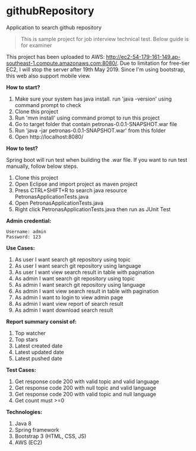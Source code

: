 # githubRepository
Application to search github repository

> This is sample project for job interview technical test. Below guide is for examiner

This project has been uploaded to AWS: http://ec2-54-179-161-149.ap-southeast-1.compute.amazonaws.com:8080/. Due to limitation for free-tier EC2, I will stop the server after 19th May 2019. Since I'm using bootstrap, this web also support mobile view.

<b>How to start?</b>
1. Make sure your system has java install. run 'java -version' using command prompt to check
2. Clone this project
3. Run 'mvn install' using command prompt to run this project
4. Go to target folder that contain petronas-0.0.1-SNAPSHOT.war file
5. Run 'java -jar petronas-0.0.1-SNAPSHOT.war' from this folder
6. Open http://localhost:8080/

<b>How to test?</b>

Spring boot will run test when building the .war file. If you want to run test manually, follow below steps.
1. Clone this project
2. Open Eclipse and import project as maven project
3. Press CTRL+SHIFT+R to search java resource PetronasApplicationTests.java
4. Open PetronasApplicationTests.java
5. Right click PetronasApplicationTests.java then run as JUnit Test

<b>Admin credential:</b>

```
Username: admin
Password: 123
```

<b>Use Cases:</b>
1. As user I want search git repository using topic
2. As user I want search git repository using language
3. As user I want view search result in table with pagination
4. As admin I want search git repository using topic
5. As admin I want search git repository using language
6. As admin I want view search result in table with pagination
7. As admin I want to login to view admin page
8. As admin I want view report of search result
9. As admin I want download search result

<b>Report summary consist of:</b>
1. Top watcher
2. Top stars
3. Latest created date 
4. Latest updated date
5. Latest pushed date

<b>Test Cases:</b>
1. Get response code 200 with valid topic and valid language
2. Get response code 200 with null topic and valid language
3. Get response code 200 with valid topic and null language
4. Get count must >=0

<b>Technologies:</b>
1. Java 8
2. Spring framework
3. Bootstrap 3 (HTML, CSS, JS)
4. AWS (EC2)
